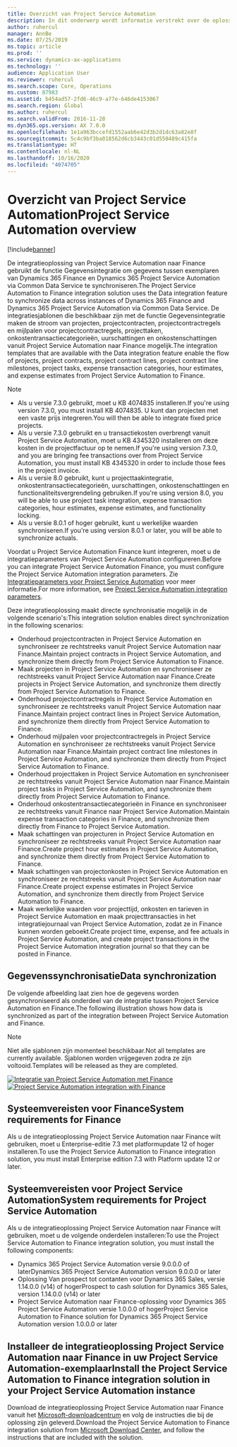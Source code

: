 ```yaml
---
title: Overzicht van Project Service Automation
description: In dit onderwerp wordt informatie verstrekt over de oplossing voor integratie van Dynamics 365 Project Service Automation naar Dynamics 365 Finance.
author: ruhercul
manager: AnnBe
ms.date: 07/25/2019
ms.topic: article
ms.prod: ''
ms.service: dynamics-ax-applications
ms.technology: ''
audience: Application User
ms.reviewer: ruhercul
ms.search.scope: Core, Operations
ms.custom: 87983
ms.assetid: b454ad57-2fd6-46c9-a77e-646de4153067
ms.search.region: Global
ms.author: ruhercul
ms.search.validFrom: 2016-11-28
ms.dyn365.ops.version: AX 7.0.0
ms.openlocfilehash: 1e1a963bccefd1552aab6e42d3b2d1dc63a82e8f
ms.sourcegitcommit: 5c4c9bf3ba018562d6cb3443c01d550489c415fa
ms.translationtype: HT
ms.contentlocale: nl-NL
ms.lasthandoff: 10/16/2020
ms.locfileid: "4074705"
---
```

# <a name="project-service-automation-overview"></a><span data-ttu-id="9c54a-103">Overzicht van Project Service Automation</span><span class="sxs-lookup"><span data-stu-id="9c54a-103">Project Service Automation overview</span></span>

[!include[banner](../includes/banner.md)]

<span data-ttu-id="9c54a-104">De integratieoplossing van Project Service Automation naar Finance gebruikt de functie Gegevensintegratie om gegevens tussen exemplaren van Dynamics 365 Finance en Dynamics 365 Project Service Automation via Common Data Service te synchroniseren.</span><span class="sxs-lookup"><span data-stu-id="9c54a-104">The Project Service Automation to Finance integration solution uses the Data integration feature to synchronize data across instances of Dynamics 365 Finance and Dynamics 365 Project Service Automation via Common Data Service.</span></span> <span data-ttu-id="9c54a-105">De integratiesjablonen die beschikbaar zijn met de functie Gegevensintegratie maken de stroom van projecten, projectcontracten, projectcontractregels en mijlpalen voor projectcontractregels, projecttaken, onkostentransactiecategorieën, uurschattingen en onkostenschattingen vanuit Project Service Automation naar Finance mogelijk.</span><span class="sxs-lookup"><span data-stu-id="9c54a-105">The integration templates that are available with the Data integration feature enable the flow of projects, project contracts, project contract lines, project contract line milestones, project tasks, expense transaction categories, hour estimates, and expense estimates from Project Service Automation to Finance.</span></span>

> [!NOTE]
> - <span data-ttu-id="9c54a-106">Als u versie 7.3.0 gebruikt, moet u KB 4074835 installeren.</span><span class="sxs-lookup"><span data-stu-id="9c54a-106">If you're using version 7.3.0, you must install KB 4074835.</span></span> <span data-ttu-id="9c54a-107">U kunt dan projecten met een vaste prijs integreren.</span><span class="sxs-lookup"><span data-stu-id="9c54a-107">You will then be able to integrate fixed price projects.</span></span>
> - <span data-ttu-id="9c54a-108">Als u versie 7.3.0 gebruikt en u transactiekosten overbrengt vanuit Project Service Automation, moet u KB 4345320 installeren om deze kosten in de projectfactuur op te nemen.</span><span class="sxs-lookup"><span data-stu-id="9c54a-108">If you're using version 7.3.0, and you are bringing fee transactions over from Project Service Automation, you must install KB 4345320 in order to include those fees in the project invoice.</span></span>
> - <span data-ttu-id="9c54a-109">Als u versie 8.0 gebruikt, kunt u projecttaakintegratie, onkostentransactiecategorieën, uurschattingen, onkostenschattingen en functionaliteitsvergrendeling gebruiken.</span><span class="sxs-lookup"><span data-stu-id="9c54a-109">If you're using version 8.0, you will be able to use project task integration, expense transaction categories, hour estimates, expense estimates, and functionality locking.</span></span>
> - <span data-ttu-id="9c54a-110">Als u versie 8.0.1 of hoger gebruikt, kunt u werkelijke waarden synchroniseren.</span><span class="sxs-lookup"><span data-stu-id="9c54a-110">If you're using version 8.0.1 or later, you will be able to synchronize actuals.</span></span>

<span data-ttu-id="9c54a-111">Voordat u Project Service Automation Finance kunt integreren, moet u de integratieparameters van Project Service Automation configureren.</span><span class="sxs-lookup"><span data-stu-id="9c54a-111">Before you can integrate Project Service Automation Finance, you must configure the Project Service Automation integration parameters.</span></span> <span data-ttu-id="9c54a-112">Zie [Integratieparameters voor Project Service Automation](PSA-parameters.md) voor meer informatie.</span><span class="sxs-lookup"><span data-stu-id="9c54a-112">For more information, see [Project Service Automation integration parameters](PSA-parameters.md).</span></span>

<span data-ttu-id="9c54a-113">Deze integratieoplossing maakt directe synchronisatie mogelijk in de volgende scenario's:</span><span class="sxs-lookup"><span data-stu-id="9c54a-113">This integration solution enables direct synchronization in the following scenarios:</span></span>

- <span data-ttu-id="9c54a-114">Onderhoud projectcontracten in Project Service Automation en synchroniseer ze rechtstreeks vanuit Project Service Automation naar Finance.</span><span class="sxs-lookup"><span data-stu-id="9c54a-114">Maintain project contracts in Project Service Automation, and synchronize them directly from Project Service Automation to Finance.</span></span>
- <span data-ttu-id="9c54a-115">Maak projecten in Project Service Automation en synchroniseer ze rechtstreeks vanuit Project Service Automation naar Finance.</span><span class="sxs-lookup"><span data-stu-id="9c54a-115">Create projects in Project Service Automation, and synchronize them directly from Project Service Automation to Finance.</span></span>
- <span data-ttu-id="9c54a-116">Onderhoud projectcontractregels in Project Service Automation en synchroniseer ze rechtstreeks vanuit Project Service Automation naar Finance.</span><span class="sxs-lookup"><span data-stu-id="9c54a-116">Maintain project contract lines in Project Service Automation, and synchronize them directly from Project Service Automation to Finance.</span></span>
- <span data-ttu-id="9c54a-117">Onderhoud mijlpalen voor projectcontractregels in Project Service Automation en synchroniseer ze rechtstreeks vanuit Project Service Automation naar Finance.</span><span class="sxs-lookup"><span data-stu-id="9c54a-117">Maintain project contract line milestones in Project Service Automation, and synchronize them directly from Project Service Automation to Finance.</span></span>
- <span data-ttu-id="9c54a-118">Onderhoud projecttaken in Project Service Automation en synchroniseer ze rechtstreeks vanuit Project Service Automation naar Finance.</span><span class="sxs-lookup"><span data-stu-id="9c54a-118">Maintain project tasks in Project Service Automation, and synchronize them directly from Project Service Automation to Finance.</span></span>
- <span data-ttu-id="9c54a-119">Onderhoud onkostentransactiecategorieën in Finance en synchroniseer ze rechtstreeks vanuit Finance naar Project Service Automation.</span><span class="sxs-lookup"><span data-stu-id="9c54a-119">Maintain expense transaction categories in Finance, and synchronize them directly from Finance to Project Service Automation.</span></span>
- <span data-ttu-id="9c54a-120">Maak schattingen van projecturen in Project Service Automation en synchroniseer ze rechtstreeks vanuit Project Service Automation naar Finance.</span><span class="sxs-lookup"><span data-stu-id="9c54a-120">Create project hour estimates in Project Service Automation, and synchronize them directly from Project Service Automation to Finance.</span></span>
- <span data-ttu-id="9c54a-121">Maak schattingen van projectonkosten in Project Service Automation en synchroniseer ze rechtstreeks vanuit Project Service Automation naar Finance.</span><span class="sxs-lookup"><span data-stu-id="9c54a-121">Create project expense estimates in Project Service Automation, and synchronize them directly from Project Service Automation to Finance.</span></span>
- <span data-ttu-id="9c54a-122">Maak werkelijke waarden voor projecttijd, onkosten en tarieven in Project Service Automation en maak projecttransacties in het integratiejournaal van Project Service Automation, zodat ze in Finance kunnen worden geboekt.</span><span class="sxs-lookup"><span data-stu-id="9c54a-122">Create project time, expense, and fee actuals in Project Service Automation, and create project transactions in the Project Service Automation integration journal so that they can be posted in Finance.</span></span>

## <a name="data-synchronization"></a><span data-ttu-id="9c54a-123">Gegevenssynchronisatie</span><span class="sxs-lookup"><span data-stu-id="9c54a-123">Data synchronization</span></span>

<span data-ttu-id="9c54a-124">De volgende afbeelding laat zien hoe de gegevens worden gesynchroniseerd als onderdeel van de integratie tussen Project Service Automation en Finance.</span><span class="sxs-lookup"><span data-stu-id="9c54a-124">The following illustration shows how data is synchronized as part of the integration between Project Service Automation and Finance.</span></span>

> [!NOTE]
> <span data-ttu-id="9c54a-125">Niet alle sjablonen zijn momenteel beschikbaar.</span><span class="sxs-lookup"><span data-stu-id="9c54a-125">Not all templates are currently available.</span></span> <span data-ttu-id="9c54a-126">Sjablonen worden vrijgegeven zodra ze zijn voltooid.</span><span class="sxs-lookup"><span data-stu-id="9c54a-126">Templates will be released as they are completed.</span></span>

<span data-ttu-id="9c54a-127">[![Integratie van Project Service Automation met Finance](./media/PSA-integration.png)](./media/PSA-integration.png)</span><span class="sxs-lookup"><span data-stu-id="9c54a-127">[![Project Service Automation integration with Finance](./media/PSA-integration.png)](./media/PSA-integration.png)</span></span>

## <a name="system-requirements-for-finance"></a><span data-ttu-id="9c54a-128">Systeemvereisten voor Finance</span><span class="sxs-lookup"><span data-stu-id="9c54a-128">System requirements for Finance</span></span>

<span data-ttu-id="9c54a-129">Als u de integratieoplossing Project Service Automation naar Finance wilt gebruiken, moet u Enterprise-editie 7.3 met platformupdate 12 of hoger installeren.</span><span class="sxs-lookup"><span data-stu-id="9c54a-129">To use the Project Service Automation to Finance integration solution, you must install Enterprise edition 7.3 with Platform update 12 or later.</span></span>

## <a name="system-requirements-for-project-service-automation"></a><span data-ttu-id="9c54a-130">Systeemvereisten voor Project Service Automation</span><span class="sxs-lookup"><span data-stu-id="9c54a-130">System requirements for Project Service Automation</span></span>

<span data-ttu-id="9c54a-131">Als u de integratieoplossing Project Service Automation naar Finance wilt gebruiken, moet u de volgende onderdelen installeren:</span><span class="sxs-lookup"><span data-stu-id="9c54a-131">To use the Project Service Automation to Finance integration solution, you must install the following components:</span></span>

- <span data-ttu-id="9c54a-132">Dynamics 365 Project Service Automation versie 9.0.0.0 of later</span><span class="sxs-lookup"><span data-stu-id="9c54a-132">Dynamics 365 Project Service Automation version 9.0.0.0 or later</span></span>
- <span data-ttu-id="9c54a-133">Oplossing Van prospect tot contanten voor Dynamics 365 Sales, versie 1.14.0.0 (v14) of hoger</span><span class="sxs-lookup"><span data-stu-id="9c54a-133">Prospect to cash solution for Dynamics 365 Sales, version 1.14.0.0 (v14) or later</span></span>
- <span data-ttu-id="9c54a-134">Project Service Automation naar Finance-oplossing voor Dynamics 365 Project Service Automation versie 1.0.0.0 of hoger</span><span class="sxs-lookup"><span data-stu-id="9c54a-134">Project Service Automation to Finance solution for Dynamics 365 Project Service Automation version 1.0.0.0 or later</span></span>

## <a name="install-the-project-service-automation-to-finance-integration-solution-in-your-project-service-automation-instance"></a><span data-ttu-id="9c54a-135">Installeer de integratieoplossing Project Service Automation naar Finance in uw Project Service Automation-exemplaar</span><span class="sxs-lookup"><span data-stu-id="9c54a-135">Install the Project Service Automation to Finance integration solution in your Project Service Automation instance</span></span>

<span data-ttu-id="9c54a-136">Download de integratieoplossing Project Service Automation naar Finance vanuit het [Microsoft-downloadcentrum](https://www.microsoft.com/download/details.aspx?id=57016) en volg de instructies die bij de oplossing zijn geleverd.</span><span class="sxs-lookup"><span data-stu-id="9c54a-136">Download the Project Service Automation to Finance integration solution from [Microsoft Download Center](https://www.microsoft.com/download/details.aspx?id=57016), and follow the instructions that are included with the solution.</span></span>
